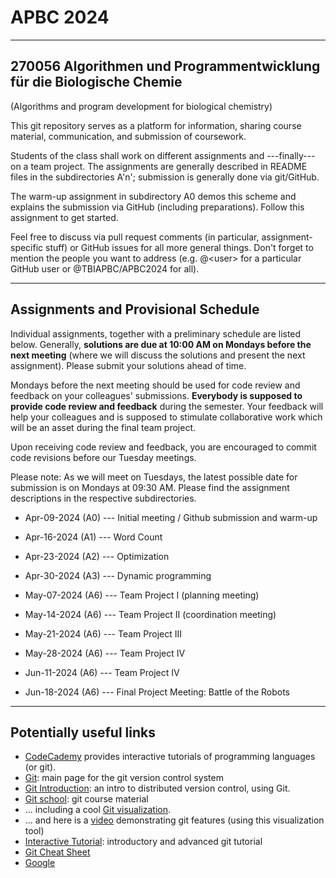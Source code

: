 # APBC 2024
---------------------------------------------------------------------
270056 Algorithmen und Programmentwicklung für die Biologische Chemie
---------------------------------------------------------------------
(Algorithms and program development for biological chemistry)

This git repository serves as a platform for information, sharing course material, communication, and submission of coursework.

Students of the class shall work on different assignments and ---finally--- on a team project. The assignments are generally described in README files in the subdirectories A'n'; submission is generally done via git/GitHub.

The warm-up assignment in subdirectory A0 demos this scheme and explains the submission via GitHub (including preparations). Follow this assignment to get started.

Feel free to discuss via pull request comments (in particular, assignment-specific stuff) or GitHub issues for all more general things. Don't forget to mention the people you want to address (e.g. @\<user\> for a particular GitHub user or @TBIAPBC/APBC2024 for all).

------------------------
Assignments and Provisional Schedule
------------------------

Individual assignments, together with a preliminary schedule are listed below. Generally, __solutions are due at 10:00 AM on Mondays before the next meeting__ (where we will discuss the solutions and present the next assignment). Please submit your solutions ahead of time.

Mondays before the next meeting should be used for code review and feedback on your colleagues' submissions. __Everybody is supposed to provide code review and feedback__ during the semester. Your feedback will help your colleagues and is supposed to stimulate collaborative work which will be an asset during the final team project.

Upon receiving code review and feedback, you are encouraged to commit code revisions before our Tuesday meetings.

Please note: As we will meet on Tuesdays, the latest possible date for submission is on Mondays at 09:30 AM. Please find the assignment descriptions in the respective subdirectories.


* Apr-09-2024 (A0) --- Initial meeting / Github submission and warm-up

* Apr-16-2024 (A1) --- Word Count

* Apr-23-2024 (A2) --- Optimization

* Apr-30-2024 (A3) --- Dynamic programming

* May-07-2024 (A6) --- Team Project I (planning meeting)

* May-14-2024 (A6) --- Team Project II (coordination meeting)

* May-21-2024 (A6) --- Team Project III

* May-28-2024 (A6) --- Team Project IV

* Jun-11-2024 (A6) --- Team Project IV

* Jun-18-2024 (A6) --- Final Project Meeting: Battle of the Robots


------------------------
Potentially useful links
------------------------

* [CodeCademy](https://www.codecademy.com) provides interactive tutorials of programming languages (or git).
* [Git](https://git-scm.com): main page for the git version control system
* [Git Introduction](https://imada.sdu.dk/~jlandersen/_static/git.pdf): an intro to distributed version control, using Git.
* [Git school](https://github.com/git-school): git course material
* ... including a cool [Git visualization](http://git-school.github.io/visualizing-git/).
* ... and here is a [video](https://vimeo.com/314971616/ed90cde6ec) demonstrating git features (using this visualization tool)
* [Interactive Tutorial](https://learngitbranching.js.org/): introductory and advanced git tutorial
* [Git Cheat Sheet](https://education.github.com/git-cheat-sheet-education.pdf)
* [Google](https://www.google.at)
